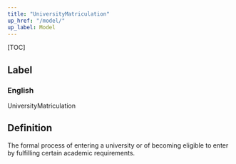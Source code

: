 ```yaml
---
title: "UniversityMatriculation"
up_href: "/model/"
up_label: Model
---
```


[TOC]

## Label

### English
UniversityMatriculation


## Definition
The formal process of entering a university or of becoming eligible to enter by fulfilling certain academic requirements. 


    
